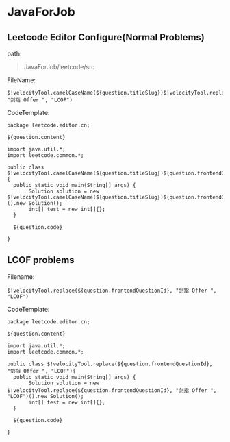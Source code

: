 # JavaForJob

## Leetcode Editor Configure(Normal Problems)
path:
> JavaForJob/leetcode/src

FileName:
```
$!velocityTool.camelCaseName(${question.titleSlug})$!velocityTool.replace(${question.frontendQuestionId}, "剑指 Offer ", "LCOF")
```
CodeTemplate:
```
package leetcode.editor.cn;

${question.content}

import java.util.*;
import leetcode.common.*;

public class $!velocityTool.camelCaseName(${question.titleSlug})${question.frontendQuestionId}{
  public static void main(String[] args) {
       Solution solution = new $!velocityTool.camelCaseName(${question.titleSlug})${question.frontendQuestionId}().new Solution();
       int[] test = new int[]{};
  }
  
  ${question.code}
  
}
```

## LCOF problems

Filename:
```
$!velocityTool.replace(${question.frontendQuestionId}, "剑指 Offer ", "LCOF")
```

CodeTemplate:
```
package leetcode.editor.cn;

${question.content}

import java.util.*;
import leetcode.common.*;

public class $!velocityTool.replace(${question.frontendQuestionId}, "剑指 Offer ", "LCOF"){
  public static void main(String[] args) {
       Solution solution = new $!velocityTool.replace(${question.frontendQuestionId}, "剑指 Offer ", "LCOF")().new Solution();
       int[] test = new int[]{};
  }
  
  ${question.code}
  
}
```